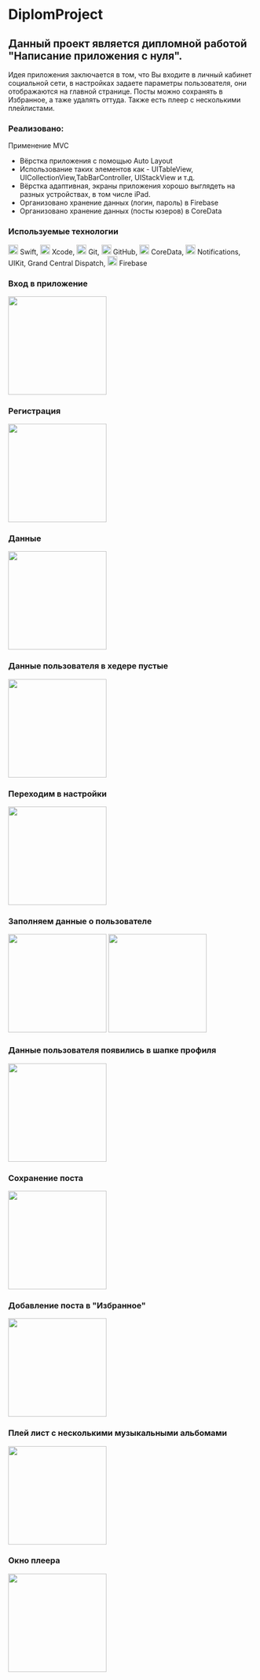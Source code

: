 # DiplomProject

## Данный проект является дипломной работой "Написание приложения с нуля". 

Идея приложения заключается в том, что Вы входите в личный кабинет социальной сети, в настройках задаете параметры пользователя, они отображаются на главной странице. Посты можно сохранять в Избранное, а таже удалять оттуда. Также есть плеер с несколькими плейлистами.

### Реализовано:

Применение MVC
- Вёрстка приложения с помощью Auto Layout
- Использование таких элементов как - UITableView, UICollectionView,TabBarController, UIStackView и т.д.
- Вёрстка адаптивная, экраны приложения хорошо выглядеть на разных устройствах, в том числе iPad.
- Организовано хранение данных (логин, пароль) в Firebase
- Организовано хранение данных (посты юзеров) в CoreData

### Используемые технологии

<a href="https://www.liblogo.com/lib/swift-logo.html" title="Swift Logo"><img src="https://www.liblogo.com/img-logo/sml/sw195a64c-swift-logo-apple-bird-code-ios-logo-swift-icon-free-download.webp" width="20"></a> Swift, <a href="https://www.liblogo.com/lib/xcode-logo.html" title="Xcode Logo"><img src="https://www.liblogo.com/img-logo/sml/xc6605m433-xcode-logo-marriott-library-apple-infrastructure-securely-deploying-xcode.webp" width="20"></a> Xcode, <img src="https://git-scm.com/images/logos/downloads/Git-Icon-1788C.png" width="20"/> Git, <img src="https://github.githubassets.com/assets/GitHub-Mark-ea2971cee799.png" width="20"/> GitHub, <img src="https://cdn.coursehunter.net/categories/200x200/core-data.webp" width="20" color="wight"/>  CoreData, <img src="https://www.nicepng.com/png/full/43-432922_alarm-alert-bell-notification-bulletin-ring-sound-comments.png" width="20"/> Notifications, UIKit, Grand Central Dispatch, <a href="https://www.liblogo.com/lib/firebase-logo.html" title="Firebase Logo"><img src="https://www.liblogo.com/img-logo/sml/fi273fe35-firebase-logo-firebase-brand-guidelines.webp" width="20"></a> Firebase

### Вход в приложение 

<img src="https://github.com/indianajonez/DiplomProject/blob/main/1.png" width="200"/>

### Регистрация

<img src="https://github.com/indianajonez/DiplomProject/blob/main/2.png" width="200"/>

### Данные

<img src="https://github.com/indianajonez/DiplomProject/blob/main/3.png" width="200"/>

### Данные пользователя в хедере пустые

<img src="https://github.com/indianajonez/DiplomProject/blob/main/4.png" width="200"/>

### Переходим в настройки

<img src="https://github.com/indianajonez/DiplomProject/blob/main/5.png" width="200"/>

### Заполняем данные о пользователе 

<img src="https://github.com/indianajonez/DiplomProject/blob/main/6.png" width="200"/>

<img src="https://github.com/indianajonez/DiplomProject/blob/main/7.png" width="200"/>

### Данные пользователя появились в шапке профиля

<img src="https://github.com/indianajonez/DiplomProject/blob/main/8.png" width="200"/>

### Сохранение поста

<img src="https://github.com/indianajonez/DiplomProject/blob/main/9.png" width="200"/>

### Добавление поста в "Избранное"

<img src="https://github.com/indianajonez/DiplomProject/blob/main/10.png" width="200"/>

### Плей лист с несколькими музыкальными альбомами

<img src="https://github.com/indianajonez/DiplomProject/blob/main/11.png" width="200"/>

### Окно плеера

<img src="https://github.com/indianajonez/DiplomProject/blob/main/12.png" width="200"/>


